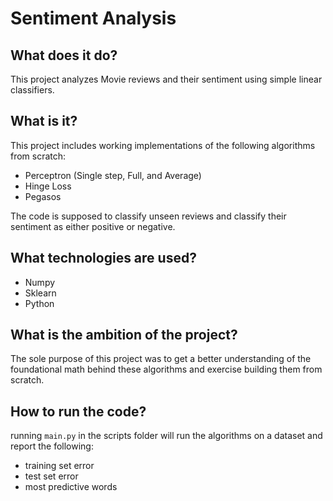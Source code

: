 
# Sentiment Analysis

## What does it do?
This project analyzes Movie reviews and their sentiment using simple linear classifiers.

## What is it? 
This project includes working implementations of the following algorithms from scratch:
- Perceptron (Single step, Full, and Average)
- Hinge Loss
- Pegasos


The code is supposed to classify unseen reviews and classify their sentiment as either positive or negative.

## What technologies are used? 
- Numpy
- Sklearn
- Python
  
## What is the ambition of the project? 

The sole purpose of this project was to get a better understanding of the foundational math behind these algorithms and exercise building them from scratch.

## How to run the code?  
running `main.py` in the scripts folder will run the algorithms on a dataset and report the following: 
- training set error
- test set error 
- most predictive words


